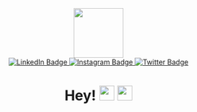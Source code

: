 <div id="header" align="center">
  <img src="https://media.giphy.com/media/M9gbBd9nbDrOTu1Mqx/giphy.gif" width="100"/>
</div>

<div id="badges" align="center">
  <a href="https://www.linkedin.com/in/umashankar-verma-268254233?utm_source=share&utm_campaign=share_via&utm_content=profile&utm_medium=android_app">
    <img src="https://img.shields.io/badge/LinkedIn-blue?style=for-the-badge&logo=linkedin&logoColor=white" alt="LinkedIn Badge"/>
  </a>
  <a href="https://www.instagram.com/pro_doubts?igsh=MTM3MWJjcXV3NTM2dg==">
    <img src="https://img.shields.io/badge/Instagram-red?style=for-the-badge&logo=instagram&logoColor=white" alt="Instagram Badge"/>
  </a>
  <a href="https://x.com/UMASHAN98164826?t=ZVmZdGSj0_jIetapVCsvlA&s=09">
    <img src="https://img.shields.io/badge/Twitter-blue?style=for-the-badge&logo=twitter&logoColor=white" alt="Twitter Badge"/>
  </a>
</div>
<div align="center">
  <img src="https://komarev.com/ghpvc/?username=pro-doubts&style=flat-square&color=blue" alt=""/>
</div>
<h1 align="center">
  Hey! <img src="[https://media.giphy.com/media/xwmX2VqO7On8k/giphy.gif?cid=ecf05e47ulx4m0nniet97p4lovwr9881hmr6yxuxefyngzt8&ep=v1_gifs_search&rid=giphy.gif&ct=g](https://media.giphy.com/media/yDnsnPmumNuLe/giphy.gif?    cid=ecf05e47fajb5zo3otcuc7jfnaynbg1hujqjgrqwnungbmn7&ep=v1_gifs_search&rid=giphy.gif&ct=g)" width="30px">
  <img src="https://media.giphy.com/media/hvRJCLFzcasrR4ia7z/giphy.gif" width="30px"/>
</h1>
